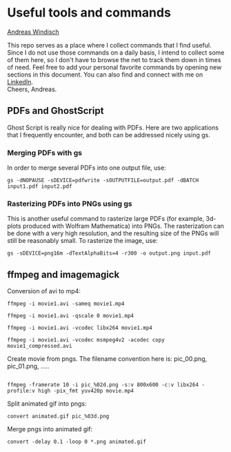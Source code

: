# Useful tools and commands   
[Andreas Windisch](https://www.linkedin.com/in/andreas-windisch-physics/)   

This repo serves as a place where I collect commands that I find useful. Since I do not use those commands 
on a daily basis, I intend to collect some of them here, so I don't have to browse the net to track them down in times of need.
Feel free to add your personal favorite commands by opening new sections in this document. You can also find and connect with me on [LinkedIn](https://www.linkedin.com/in/andreas-windisch-physics/).    
Cheers, Andreas.   


## PDFs and GhostScript
Ghost Script is really nice for dealing with PDFs. Here are two applications that I frequently encounter, and both can be addressed nicely using gs.   
### Merging PDFs with gs
In order to merge several PDFs into one output file, use:
```{bash}
gs -dNOPAUSE -sDEVICE=pdfwrite -sOUTPUTFILE=output.pdf -dBATCH input1.pdf input2.pdf
```
### Rasterizing PDFs into PNGs using gs
This is another useful command to rasterize large PDFs (for example, 3d-plots produced with Wolfram Mathematica) 
into PNGs. The rasterization can be done with a very high resolution, and the resulting size of the PNGs will still be reasonably small.
To rasterize the image, use:
```{bash}
gs -sDEVICE=png16m -dTextAlphaBits=4 -r300 -o output.png input.pdf
``` 


## ffmpeg and imagemagick
Conversion of avi to mp4:
```{bash}
ffmpeg -i movie1.avi -sameq movie1.mp4

ffmpeg -i movie1.avi -qscale 0 movie1.mp4

ffmpeg -i movie1.avi -vcodec libx264 movie1.mp4

ffmpeg -i movie1.avi -vcodec msmpeg4v2 -acodec copy movie1_compressed.avi 
```
Create movie from pngs. The filename convention here is: pic_00.png, pic_01.png, .....
```{bash}

ffmpeg -framerate 10 -i pic_%02d.png -s:v 800x600 -c:v libx264 -profile:v high -pix_fmt yuv420p movie.mp4

```
Split animated gif into pngs:
```{bash}
convert animated.gif pic_%03d.png
```
Merge pngs into animated gif:
```{bash}
convert -delay 0.1 -loop 0 *.png animated.gif
```


   




